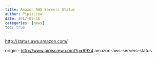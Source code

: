 ```yaml
---
title: Amazon AWS Servers Status
author: PipisCrew
date: 2017-09-16
categories: [news]
toc: true
---
```


http://status.aws.amazon.com/

origin - http://www.pipiscrew.com/?p=9924 amazon-aws-servers-status